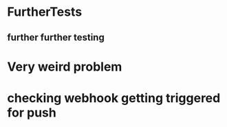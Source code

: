 # FurtherTests
## further further testing 
# Very weird problem
# checking webhook getting triggered for push
